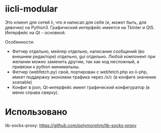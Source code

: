 iicli-modular
=============
Это клиент для сетей ii, что я написал для себя (и, может быть, для девочек) на Python3. 
Графический интерфейс имеется на Tkinter и Qt5. Интерфейс на Qt - основной.

Особенности:
* Фетчер отдельно, мейлер отдельно, написание сообщений (во внешнем редакторе) отдельно, gui отдельно. Любой компонент при желании можно заменить другим, так как код несложный, а привязки к python минимальны.
* Фетчер (webfetch.py) свой, портирован с webfetch.php из ii-php, имеет поддержку экономии трафика через /x/c (в конфиге значение xcenable)
* Конфиг в json, Qt-интерфейс имеет графический конфигуратор (в меню справа сверху).

Использовано
==============

lib-socks-proxy: https://github.com/polymorphm/lib-socks-proxy
